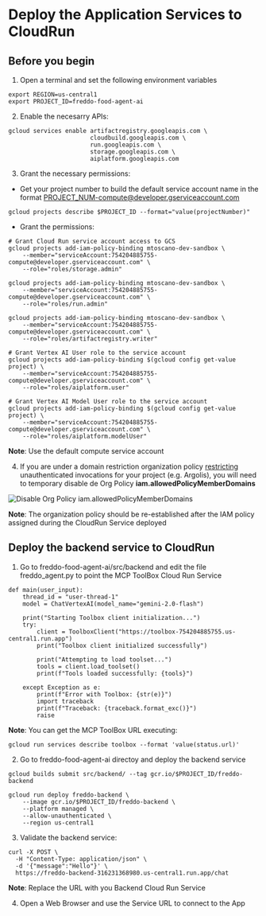 # Deploy the Application Services to CloudRun

## Before you begin
1. Open a terminal and set the following environment variables
```
export REGION=us-central1
export PROJECT_ID=freddo-food-agent-ai
```

2. Enable the necesarry APIs:
```
gcloud services enable artifactregistry.googleapis.com \
                       cloudbuild.googleapis.com \
                       run.googleapis.com \
                       storage.googleapis.com \
                       aiplatform.googleapis.com 
```

3. Grant the necessary permissions:

- Get your project number to build the default service account name in the format PROJECT_NUM-compute@developer.gserviceaccount.com
```
gcloud projects describe $PROJECT_ID --format="value(projectNumber)"
```

- Grant the permissions:
```
# Grant Cloud Run service account access to GCS
gcloud projects add-iam-policy-binding mtoscano-dev-sandbox \
    --member="serviceAccount:754204885755-compute@developer.gserviceaccount.com" \
    --role="roles/storage.admin"

gcloud projects add-iam-policy-binding mtoscano-dev-sandbox \
    --member="serviceAccount:754204885755-compute@developer.gserviceaccount.com" \
    --role="roles/run.admin"

gcloud projects add-iam-policy-binding mtoscano-dev-sandbox \
    --member="serviceAccount:754204885755-compute@developer.gserviceaccount.com" \
    --role="roles/artifactregistry.writer"

# Grant Vertex AI User role to the service account
gcloud projects add-iam-policy-binding $(gcloud config get-value project) \
    --member="serviceAccount:754204885755-compute@developer.gserviceaccount.com" \
    --role="roles/aiplatform.user"

# Grant Vertex AI Model User role to the service account
gcloud projects add-iam-policy-binding $(gcloud config get-value project) \
    --member="serviceAccount:754204885755-compute@developer.gserviceaccount.com" \
    --role="roles/aiplatform.modelUser"
```

**Note**: Use the default compute service account

4. If you are under a domain restriction organization policy [restricting](https://cloud.google.com/run/docs/authenticating/public#domain-restricted-sharing) unauthenticated invocations for your project (e.g. Argolis), you will need to temporary disable de Org Policy **iam.allowedPolicyMemberDomains**

![Disable Org Policy iam.allowedPolicyMemberDomains](../images/disable_orgpolicy_allowedPolicyMemberDomains.png)

**Note**: The organization policy should be re-established after the IAM policy assigned during the CloudRun Service deployed

## Deploy the backend service to CloudRun
1. Go to freddo-food-agent-ai/src/backend and edit the file freddo_agent.py to point the MCP ToolBox Cloud Run Service
```
def main(user_input):
    thread_id = "user-thread-1"
    model = ChatVertexAI(model_name="gemini-2.0-flash")
    
    print("Starting Toolbox client initialization...")
    try:
        client = ToolboxClient("https://toolbox-754204885755.us-central1.run.app")
        print("Toolbox client initialized successfully")
        
        print("Attempting to load toolset...")
        tools = client.load_toolset()
        print(f"Tools loaded successfully: {tools}")
        
    except Exception as e:
        print(f"Error with Toolbox: {str(e)}")
        import traceback
        print(f"Traceback: {traceback.format_exc()}")
        raise
```

**Note**: You can get the MCP ToolBox URL executing:
```
gcloud run services describe toolbox --format 'value(status.url)'
```

2. Go to freddo-food-agent-ai directoy and deploy the backend service
```
gcloud builds submit src/backend/ --tag gcr.io/$PROJECT_ID/freddo-backend

gcloud run deploy freddo-backend \
    --image gcr.io/$PROJECT_ID/freddo-backend \
    --platform managed \
    --allow-unauthenticated \
    --region us-central1
```

3. Validate the backend service:
```
curl -X POST \
  -H "Content-Type: application/json" \
  -d '{"message":"Hello"}' \
  https://freddo-backend-316231368980.us-central1.run.app/chat
```

**Note**: Replace the URL with you Backend Cloud Run Service

4. Open a Web Browser and use the Service URL to connect to the App
